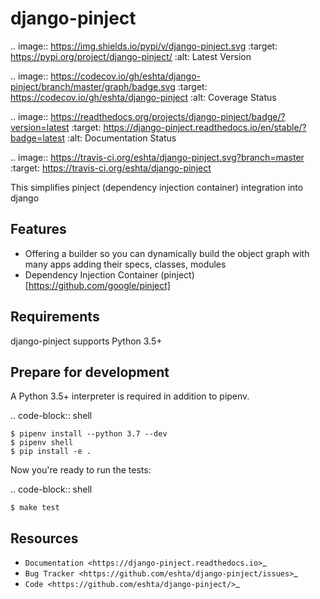 django-pinject
==============

.. image:: https://img.shields.io/pypi/v/django-pinject.svg
   :target: https://pypi.org/project/django-pinject/
   :alt: Latest Version

.. image:: https://codecov.io/gh/eshta/django-pinject/branch/master/graph/badge.svg
   :target: https://codecov.io/gh/eshta/django-pinject
   :alt: Coverage Status

.. image:: https://readthedocs.org/projects/django-pinject/badge/?version=latest
   :target: https://django-pinject.readthedocs.io/en/stable/?badge=latest
   :alt: Documentation Status

.. image:: https://travis-ci.org/eshta/django-pinject.svg?branch=master
   :target: https://travis-ci.org/eshta/django-pinject


This simplifies pinject (dependency injection container) integration into django


Features
--------

* Offering a builder so you can dynamically build the object graph with many apps adding their specs, classes, modules
* Dependency Injection Container (pinject)[https://github.com/google/pinject]


Requirements
------------

django-pinject supports Python 3.5+ 

Prepare for development
-----------------------

A Python 3.5+ interpreter is required in addition to pipenv.

.. code-block:: shell

    $ pipenv install --python 3.7 --dev
    $ pipenv shell
    $ pip install -e .


Now you're ready to run the tests:

.. code-block:: shell

    $ make test


Resources
---------

* `Documentation <https://django-pinject.readthedocs.io>`_
* `Bug Tracker <https://github.com/eshta/django-pinject/issues>`_
* `Code <https://github.com/eshta/django-pinject/>`_

